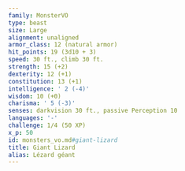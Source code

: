 ```yaml
---
family: MonsterVO
type: beast
size: Large
alignment: unaligned
armor_class: 12 (natural armor)
hit_points: 19 (3d10 + 3)
speed: 30 ft., climb 30 ft.
strength: 15 (+2)
dexterity: 12 (+1)
constitution: 13 (+1)
intelligence: ' 2 (-4)'
wisdom: 10 (+0)
charisma: ' 5 (-3)'
senses: darkvision 30 ft., passive Perception 10
languages: '-'
challenge: 1/4 (50 XP)
x_p: 50
id: monsters_vo.md#giant-lizard
title: Giant Lizard
alias: Lézard géant
---
```


